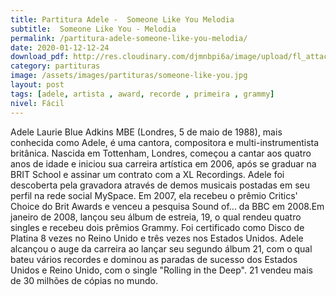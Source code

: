 ```yaml
---
title: Partitura Adele -  Someone Like You Melodia
subtitle:  Someone Like You - Melodia
permalink: /partitura-adele-someone-like-you-melodia/
date: 2020-01-12-12-24
download_pdf: http://res.cloudinary.com/djmnbpi6a/image/upload/fl_attachment/v1/sheetmusic/adele-someone-like-you-violin-melody.pdf
category: partituras
image: /assets/images/partituras/someone-like-you.jpg
layout: post
tags: [adele, artista , award, recorde , primeira , grammy]
nivel: Fácil
---
```

Adele Laurie Blue Adkins MBE (Londres, 5 de maio de 1988), mais conhecida como Adele, é uma cantora, compositora e multi-instrumentista britânica. Nascida em Tottenham, Londres, começou a cantar aos quatro anos de idade e iniciou sua carreira artística em 2006, após se graduar na  BRIT School e assinar um contrato com a XL Recordings. Adele foi descoberta pela gravadora através de demos musicais postadas em seu perfil na rede social MySpace. Em 2007, ela recebeu o prêmio Critics' Choice do Brit Awards e venceu a pesquisa Sound of... da BBC em 2008.Em janeiro de 2008, lançou seu álbum de estreia, 19, o qual rendeu quatro singles e recebeu dois prêmios Grammy. Foi certificado como Disco de Platina 8 vezes no Reino Unido e três vezes nos Estados Unidos. Adele alcançou o auge da carreira ao lançar seu segundo álbum 21, com o qual bateu vários recordes e dominou as paradas de sucesso dos Estados Unidos e Reino Unido, com o single "Rolling in the Deep". 21 vendeu mais de 30 milhões de cópias no mundo. 
